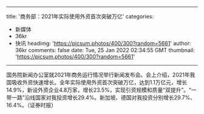 
---
title: '商务部：2021年实际使用外资首次突破万亿'
categories: 
 - 新媒体
 - 36kr
 - 快讯
headimg: 'https://picsum.photos/400/300?random=5661'
author: 36kr
comments: false
date: Tue, 25 Jan 2022 02:34:55 GMT
thumbnail: 'https://picsum.photos/400/300?random=5661'
---

<div>   
国务院新闻办公室就2021年商务运行情况举行新闻发布会。会上介绍，2021年我国吸收外资快速增长。全年实际使用外资首次突破万亿，达到1.1万亿元，增长14.9%，新设外资企业4.8万家，增长23.5%，实现引资规模和质量“双提升”。“一带一路”沿线国家对我投资增长29.4%。新加坡、德国对我投资分别增长29.7%、16.4%。（证券时报）  
</div>
            
